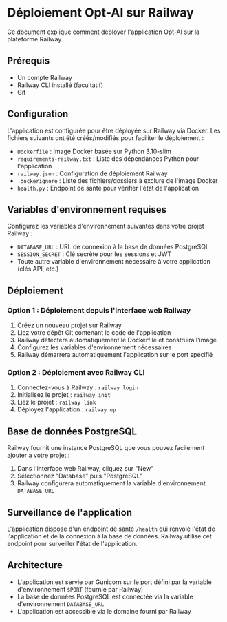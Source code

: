 # Déploiement Opt-AI sur Railway

Ce document explique comment déployer l'application Opt-AI sur la plateforme Railway.

## Prérequis

- Un compte Railway
- Railway CLI installé (facultatif)
- Git

## Configuration

L'application est configurée pour être déployée sur Railway via Docker. Les fichiers suivants ont été créés/modifiés pour faciliter le déploiement :

- `Dockerfile` : Image Docker basée sur Python 3.10-slim
- `requirements-railway.txt` : Liste des dépendances Python pour l'application
- `railway.json` : Configuration de déploiement Railway
- `.dockerignore` : Liste des fichiers/dossiers à exclure de l'image Docker
- `health.py` : Endpoint de santé pour vérifier l'état de l'application

## Variables d'environnement requises

Configurez les variables d'environnement suivantes dans votre projet Railway :

- `DATABASE_URL` : URL de connexion à la base de données PostgreSQL
- `SESSION_SECRET` : Clé secrète pour les sessions et JWT
- Toute autre variable d'environnement nécessaire à votre application (clés API, etc.)

## Déploiement

### Option 1 : Déploiement depuis l'interface web Railway

1. Créez un nouveau projet sur Railway
2. Liez votre dépôt Git contenant le code de l'application
3. Railway détectera automatiquement le Dockerfile et construira l'image
4. Configurez les variables d'environnement nécessaires
5. Railway démarrera automatiquement l'application sur le port spécifié

### Option 2 : Déploiement avec Railway CLI

1. Connectez-vous à Railway : `railway login`
2. Initialisez le projet : `railway init`
3. Liez le projet : `railway link`
4. Déployez l'application : `railway up`

## Base de données PostgreSQL

Railway fournit une instance PostgreSQL que vous pouvez facilement ajouter à votre projet :

1. Dans l'interface web Railway, cliquez sur "New"
2. Sélectionnez "Database" puis "PostgreSQL"
3. Railway configurera automatiquement la variable d'environnement `DATABASE_URL`

## Surveillance de l'application

L'application dispose d'un endpoint de santé `/health` qui renvoie l'état de l'application et de la connexion à la base de données. Railway utilise cet endpoint pour surveiller l'état de l'application.

## Architecture

- L'application est servie par Gunicorn sur le port défini par la variable d'environnement `$PORT` (fournie par Railway)
- La base de données PostgreSQL est connectée via la variable d'environnement `DATABASE_URL`
- L'application est accessible via le domaine fourni par Railway